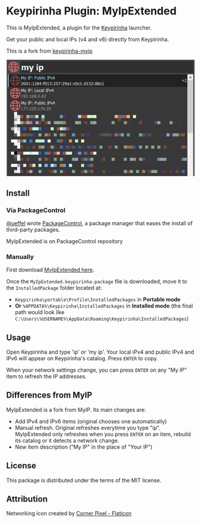 # Keypirinha Plugin: MyIpExtended

This is MyIpExtended, a plugin for the
[Keypirinha](http://keypirinha.com) launcher.

Get your public and local IPs (v4 and v6) directly from Keypirinha.

This is a fork from [keypirinha-myip](https://github.com/Fuhrmann/keypirinha-myip)

![Demo](usage.png)

## Install

### Via PackageControl
[@ueffel](https://github.com/ueffel) wrote [PackageControl](https://github.com/ueffel/Keypirinha-PackageControl), a package manager that eases the install of third-party packages.

MyIpExtended is on PackageControl repository

### Manually
First download [MyIpExtended here](https://github.com/andriykrefer/keypirinha-myipextended/releases/latest).

Once the `MyIpExtended.keypirinha-package` file is downloaded,
move it to the `InstalledPackage` folder located at:

* `Keypirinha\portable\Profile\InstalledPackages` in **Portable mode**
* **Or** `%APPDATA%\Keypirinha\InstalledPackages` in **Installed mode** (the
  final path would look like
  `C:\Users\%USERNAME%\AppData\Roaming\Keypirinha\InstalledPackages`)

## Usage

Open Keypirinha and type 'ip' or 'my ip'. Your local iPv4 and public IPv4 and IPv6 will appear on Keypirinha's catalog. Press `ENTER` to copy.

When your network settings change, you can press `ENTER` on any "My IP" item to refresh the IP addresses.

## Differences from MyIP

MyIpExtended is a fork from MyIP. Its main changes are:

- Add IPv4 and IPv6 items (original chooses one automatically)
- Manual refresh. Original refreshes everytime you type "ip". MyIpExtended only refreshes when you press `ENTER` on an item, rebuild its catalog or it detects a network change.
- New item description ("My IP" in the place of "Your IP")


## License
This package is distributed under the terms of the MIT license.

## Attribution
Networking icon created by [Corner Pixel - Flaticon](https://www.flaticon.com/free-icons/networking)
